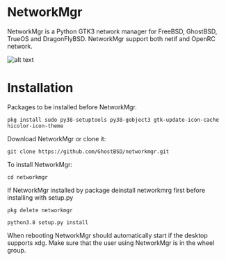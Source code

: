 NetworkMgr
==========
NetworkMgr is a Python GTK3 network manager for FreeBSD, GhostBSD, TrueOS and DragonFlyBSD. NetworkMgr support both netif and OpenRC network.

![alt text](https://image.ibb.co/bWha3R/Screenshot_at_2017_11_24_20_57_33.png)

Installation
============

Packages to be installed before NetworkMgr.

`pkg install sudo py38-setuptools py38-gobject3 gtk-update-icon-cache hicolor-icon-theme`

Download NetworkMgr or clone it:

`git clone https://github.com/GhostBSD/networkmgr.git`
  
To install NetworkMgr:

`cd networkmgr`

If NetworkMgr installed by package deinstall networkmrg first before installing with setup.py

`pkg delete networkmgr`

`python3.8 setup.py install`

When rebooting NetworkMgr should automatically start if the desktop supports xdg.  Make sure that the user using NetworkMgr is in the wheel group.

